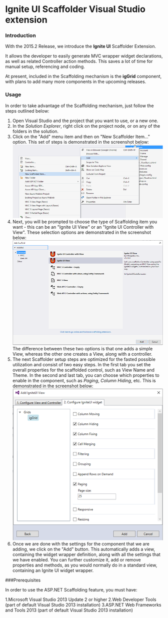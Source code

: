 <!--
|metadata|
{
    "fileName": "mvc-scaffolding",
    "controlName": "",
    "tags": ["ASP.NET MVC","Getting Started"]
}
|metadata|
-->
# Ignite UI Scaffolder Visual Studio extension

### Introduction


With the 2015.2 Release, we introduce the **Ignite UI** Scaffolder Extension.

It allows the developer to easily generate MVC wrapper widget declarations, as well as related Controller action methods.
This saves a lot of time for manual setup, referencing and coding.


At present, included in the Scaffolding mechanism is the **igGrid** component, with plans to add many more components in the upcoming releases.



### Usage


In order to take advantage of the Scaffolding mechanism, just follow the steps outlined below:


1. Open Visual Studio and the project that you want to use, or a new one.
2. In the *Solution Explorer*, right click on the project node, or on any of the folders in the solution.
3. Click on the "Add" menu item and then on "New Scaffolder Item..." option.
This set of steps is demonstrated in the screenshot below:
![](images/Step1.png)
4. Next, you will be prompted to choose the type of Scaffolding item you want - this can be an "Ignite UI View" or an "Ignite UI Controller with View".
These selection options are demonstrated in the screenshot below:
![](images/Step2.png)
The difference between these two options is that one adds a simple View, whereas the other one creates a View, along with a controller.
5. The next Scaffolder setup steps are optimized for the fasted possible utilization and consist of two easy steps.
In the first tab you set the overall properties for the scaffolded control, such as View Name and Theme.
In the second and last tab, you can choose which properties to enable in the component, such as *Paging*, *Column Hiding*, etc.
This is demonstrated in the screenshot below:
![](images/Step3.png)
6. Once we are done with the settings for the component that we are adding, we click on the "Add" button. This automatically adds a view, containing the widget wrapper definition, along with all the settings that we have enabled.
You can further customize it, add or remove properties and methods, as you would normally do in a standard view, containing an Ignite UI widget wrapper.

###Prerequisites

In order to use the ASP.NET Scaffolding feature, you must have:

1.Microsoft Visual Studio 2013 Update 2 or higher
2.Web Developer Tools (part of default Visual Studio 2013 installation)
3.ASP.NET Web Frameworks and Tools 2013 (part of default Visual Studio 2013 installation)


